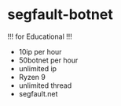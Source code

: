 # segfault-botnet

!!! for Educational !!!
- 10ip per hour
- 50botnet per hour
- unlimited ip
- Ryzen 9
- unlimited thread
- segfault.net
